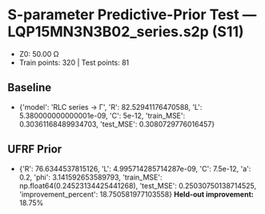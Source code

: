 # S-parameter Predictive-Prior Test — LQP15MN3N3B02_series.s2p (S11)
- Z0: 50.00 Ω
- Train points: 320  |  Test points: 81

## Baseline
- {'model': 'RLC series -> Γ', 'R': 82.52941176470588, 'L': 5.380000000000001e-09, 'C': 5e-12, 'train_MSE': 0.30361168489934703, 'test_MSE': 0.3080729776016457}

## UFRF Prior
- {'R': 76.6344537815126, 'L': 4.995714285714287e-09, 'C': 7.5e-12, 'a': 0.2, 'phi': 3.141592653589793, 'train_MSE': np.float64(0.24523134425441268), 'test_MSE': 0.25030750138714525, 'improvement_percent': 18.750581977103558}
**Held-out improvement:** 18.75%